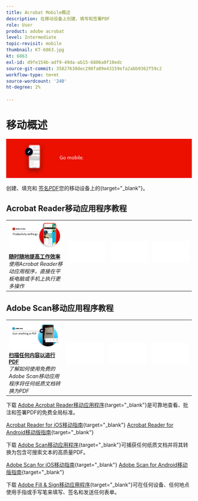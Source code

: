 ```yaml
---
title: Acrobat Mobile概述
description: 在移动设备上创建、填写和签署PDF
role: User
product: adobe acrobat
level: Intermediate
topic-revisit: mobile
thumbnail: KT-6863.jpg
kt: 6863
exl-id: d9fe154b-adf9-49da-ab15-6806a0f10edc
source-git-commit: 35827630dec298fa09e43159efa2abb9362f59c2
workflow-type: tm+mt
source-wordcount: '240'
ht-degree: 2%

---
```


# 移动概述

![Acrobat Mobile Image](../assets/Hero-Mobile.png)

创建、填充和 [签名PDF](https://www.adobe.com/acrobat/online/sign-pdf.html)您的移动设备上的{target=&quot;_blank&quot;}。

## Acrobat Reader移动应用程序教程

<table style="table-layout:fixed">
<tr>
  <td>
    <a href="../getting-started/productivity.md">
      <img alt="随时随地提高工作效率" src="../assets/Productivity_1280.png" />
    </a>
    <div>
     <a href="../getting-started/productivity.md"><strong>随时随地提高工作效率</strong></a>
    </div>
    <em>使用Acrobat Reader移动应用程序，直接在平板电脑或手机上执行更多操作</em>
    <br>
  </td>
  <td>
   <img alt="间隔条" src="../assets/Whitespacer.png" />
    <div>
    <br>
  </td>
  <td>
   <img alt="间隔条" src="../assets/Whitespacer.png" />
    <div>
    <br>
  </td>
   <td>
   <img alt="间隔条" src="../assets/Whitespacer.png" />
    <div>
    <br>
  </td>
</tr>
</table>

## Adobe Scan移动应用程序教程

<table style="table-layout:fixed">
<tr>
  <td>
    <a href="scan-mobile-app.md">
      <img alt="扫描任何内容以进行PDF" src="../assets/Scanmobile.png" />
    </a>
    <div>
     <a href="scan-mobile-app.md"><strong>扫描任何内容以进行PDF</strong></a>
    </div>
    <em>了解如何使用免费的Adobe Scan移动应用程序将任何纸质文档转换为PDF</em>
    <br>
  </td>
  <td>
   <img alt="间隔条" src="../assets/Whitespacer.png" />
    <div>
    <br>
  </td>
  <td>
   <img alt="间隔条" src="../assets/Whitespacer.png" />
    <div>
    <br>
  </td>
   <td>
   <img alt="间隔条" src="../assets/Whitespacer.png" />
    <div>
    <br>
  </td>
</tr>
</table>

下载 [Adobe Acrobat Reader移动应用程序](https://www.adobe.com/acrobat/mobile/acrobat-reader.html){target=&quot;_blank&quot;}是可靠地查看、批注和签署PDF的免费全局标准。

[Acrobat Reader for iOS移动指南](https://www.adobe.com/devnet-docs/acrobat/ios/en/){target=&quot;_blank&quot;}
[Acrobat Reader for Android移动版指南](https://www.adobe.com/devnet-docs/acrobat/android/en/){target=&quot;_blank&quot;}

下载 [Adobe Scan移动应用程序](https://www.adobe.com/acrobat/mobile/scanner-app.html){target=&quot;_blank&quot;}可捕获任何纸质文档并将其转换为包含可搜索文本的高质量PDF。

[Adobe Scan for iOS移动指南](https://www.adobe.com/devnet-docs/adobescan/ios/en/){target=&quot;_blank&quot;}
[Adobe Scan for Android移动版指南](https://www.adobe.com/devnet-docs/adobescan/android/en/){target=&quot;_blank&quot;}

下载 [Adobe Fill &amp; Sign移动应用程序](https://www.adobe.com/acrobat/mobile/fill-sign-pdfs.html){target=&quot;_blank&quot;}可在任何设备、任何地点使用手指或手写笔来填写、签名和发送任何表单。
